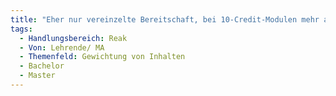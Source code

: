 ```yaml
---
title: "Eher nur vereinzelte Bereitschaft, bei 10-Credit-Modulen mehr als die «gewohnte» 5-Credit workload einzubringen."
tags:
  - Handlungsbereich: Reak
  - Von: Lehrende/ MA
  - Themenfeld: Gewichtung von Inhalten
  - Bachelor
  - Master
---
```

